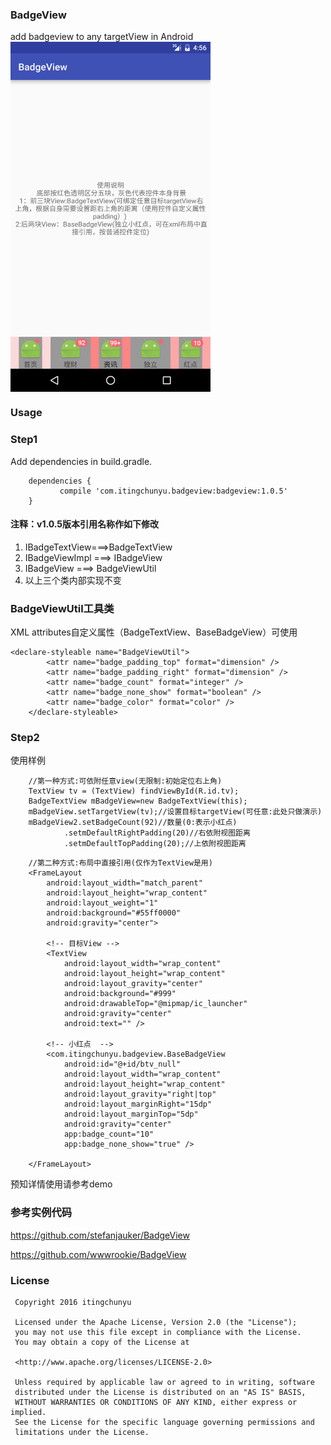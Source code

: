 ### BadgeView
add badgeview to any targetView in Android
<br>
<img src="gif/pre_pic.png" width = "320" height = "560" alt="图片名称" align=center />

### Usage

### Step1
Add dependencies in build.gradle.
```
    dependencies {
           compile 'com.itingchunyu.badgeview:badgeview:1.0.5'
    }

```
#### **注释：v1.0.5版本引用名称作如下修改**
1. IBadgeTextView===>BadgeTextView
2. IBadgeViewImpl ===> IBadgeView
3. IBadgeView ===> BadgeViewUtil
5. 以上三个类内部实现不变
### BadgeViewUtil工具类
XML attributes自定义属性（BadgeTextView、BaseBadgeView）可使用
```
<declare-styleable name="BadgeViewUtil">
        <attr name="badge_padding_top" format="dimension" />
        <attr name="badge_padding_right" format="dimension" />
        <attr name="badge_count" format="integer" />
        <attr name="badge_none_show" format="boolean" />
        <attr name="badge_color" format="color" />
    </declare-styleable>
```
### Step2
使用样例
```
    //第一种方式:可依附任意view(无限制:初始定位右上角)
    TextView tv = (TextView) findViewById(R.id.tv);
    BadgeTextView mBadgeView=new BadgeTextView(this);
    mBadgeView.setTargetView(tv);//设置目标targetView(可任意:此处只做演示)
    mBadgeView2.setBadgeCount(92)//数量(0:表示小红点)
            .setmDefaultRightPadding(20)//右依附视图距离
            .setmDefaultTopPadding(20);//上依附视图距离
```
```
    //第二种方式:布局中直接引用(仅作为TextView是用)
    <FrameLayout
        android:layout_width="match_parent"
        android:layout_height="wrap_content"
        android:layout_weight="1"
        android:background="#55ff0000"
        android:gravity="center">

        <!-- 目标View -->
        <TextView
            android:layout_width="wrap_content"
            android:layout_height="wrap_content"
            android:layout_gravity="center"
            android:background="#999"
            android:drawableTop="@mipmap/ic_launcher"
            android:gravity="center"
            android:text="" />

        <!-- 小红点  -->
        <com.itingchunyu.badgeview.BaseBadgeView
            android:id="@+id/btv_null"
            android:layout_width="wrap_content"
            android:layout_height="wrap_content"
            android:layout_gravity="right|top"
            android:layout_marginRight="15dp"
            android:layout_marginTop="5dp"
            android:gravity="center"
            app:badge_count="10"
            app:badge_none_show="true" />

    </FrameLayout>

```
 预知详情使用请参考demo
### 参考实例代码

<https://github.com/stefanjauker/BadgeView>

<https://github.com/wwwrookie/BadgeView>

### License
```
 Copyright 2016 itingchunyu
        
 Licensed under the Apache License, Version 2.0 (the "License");
 you may not use this file except in compliance with the License.
 You may obtain a copy of the License at
         
 <http://www.apache.org/licenses/LICENSE-2.0>
        
 Unless required by applicable law or agreed to in writing, software
 distributed under the License is distributed on an "AS IS" BASIS,
 WITHOUT WARRANTIES OR CONDITIONS OF ANY KIND, either express or implied.
 See the License for the specific language governing permissions and
 limitations under the License.
```
